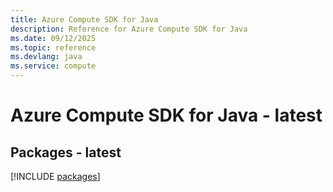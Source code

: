 ```yaml
---
title: Azure Compute SDK for Java
description: Reference for Azure Compute SDK for Java
ms.date: 09/12/2025
ms.topic: reference
ms.devlang: java
ms.service: compute
---
```

# Azure Compute SDK for Java - latest
## Packages - latest
[!INCLUDE [packages](compute-index.md)]
